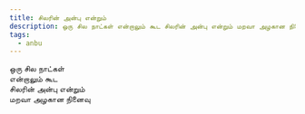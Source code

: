 ```yaml
---
title: சிலரின் அன்பு என்றும்
description: ஒரு சில நாட்கள் என்றாலும் கூட சிலரின் அன்பு என்றும் மறவா அழகான நினைவு.
tags:
  - anbu
---
```


ஒரு சில நாட்கள்  
என்றாலும் கூட  
சிலரின் அன்பு என்றும்  
மறவா அழகான நினைவு
